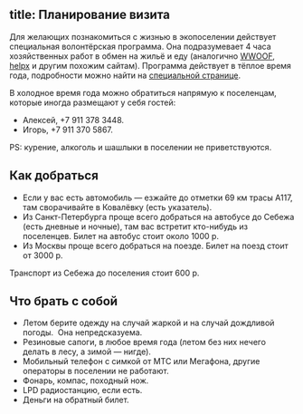 title: Планирование визита
---
Для желающих познакомиться с жизнью в экопоселении действует специальная волонтёрская программа.
Она подразумевает 4 часа хозяйственных работ в обмен на жильё и еду (аналогично [WWOOF][3], [helpx][2] и другим похожим сайтам).
Программа действует в тёплое время года, подробности можно найти на [специальной странице][1].

В холодное время года можно обратиться напрямую к поселенцам, которые иногда размещают у себя гостей:

- Алексей, +7 911 378 3448.
- Игорь, +7 911 370 5867.

PS: курение, алкоголь и шашлыки в поселении не приветствуются.


## Как добраться

- Если у вас есть автомобиль — езжайте до отметки 69 км трасы А117, там сворачивайте в Ковалёвку (есть указатель).
- Из Санкт-Петербурга проще всего добраться на автобусе до Себежа (есть дневные и ночные), там вас встретит кто-нибудь из поселенцев.  Билет на автобус стоит около 1000 р.
- Из Москвы проще всего добраться на поезде.  Билет на поезд стоит от 3000 р.

Транспорт из Себежа до поселения стоит 600 р.


## Что брать с собой

- Летом берите одежду на случай жаркой и на случай дождливой погоды.  Она непредсказуема.
- Резиновые сапоги, в любое время года (летом без них нечего делать в лесу, а зимой — нигде).
- Мобильный телефон с симкой от МТС или Мегафона, другие операторы в поселении не работают.
- Фонарь, компас, походный нож.
- LPD радиостанцию, если есть.
- Деньги на обратный билет.

[1]: http://land.umonkey.net/volunteer/ "Описание волонтёрской программы"
[2]: http://helpx.net/ "helpx.net"
[3]: http://wwoof.net/ "wwoof.net"

